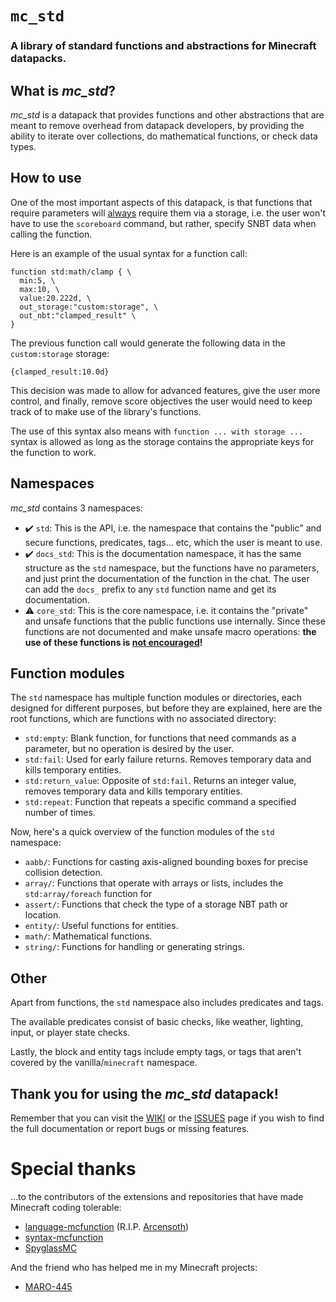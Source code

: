 # `mc_std`
### A library of standard functions and abstractions for Minecraft datapacks.

## What is _mc_std_?
_mc_std_ is a datapack that provides functions and other abstractions that are meant to remove
overhead from datapack developers, by providing the ability to iterate over collections, do
mathematical functions, or check data types.

## How to use
One of the most important aspects of this datapack, is that functions that require parameters
will <ins>always</ins> require them via a storage, i.e. the user won't have to use the
`scoreboard` command, but rather, specify SNBT data when calling the function.

Here is an example of the usual syntax for a function call:
```mcfunction
function std:math/clamp { \
  min:5, \
  max:10, \
  value:20.222d, \
  out_storage:"custom:storage", \
  out_nbt:"clamped_result" \
}
```
The previous function call would generate the following data in the `custom:storage` storage:
```mcfunction
{clamped_result:10.0d}
```
This decision was made to allow for advanced features, give the user more control, and finally,
remove score objectives the user would need to keep track of to make use of the library's functions.

The use of this syntax also means with `function ... with storage ...` syntax is allowed as long
as the storage contains the appropriate keys for the function to work.

## Namespaces
_mc_std_ contains 3 namespaces:
- ✔️ `std`: This is the API, i.e. the namespace that contains the "public" and secure functions,
predicates, tags... etc, which the user is meant to use. 
- ✔️ `docs_std`: This is the documentation namespace, it has the same structure as the `std` namespace,
but the functions have no parameters, and just print the documentation of the function in the chat.
The user can add the `docs_` prefix to any `std` function name and get its documentation. 
- ⚠️ `core_std`: This is the core namespace, i.e. it contains the "private" and unsafe functions that the
public functions use internally. Since these functions are not documented and make unsafe macro
operations: **the use of these functions is <ins>not encouraged</ins>!** 

## Function modules
The `std` namespace has multiple function modules or directories, each designed for different purposes,
but before they are explained, here are the root functions, which are functions with no associated
directory:
- `std:empty`: Blank function, for functions that need commands as a parameter, but no operation is desired
by the user.
- `std:fail`: Used for early failure returns. Removes temporary data and kills temporary entities.
- `std:return_value`: Opposite of `std:fail`. Returns an integer value, removes temporary data and kills
temporary entities.
- `std:repeat`: Function that repeats a specific command a specified number of times.

Now, here's a quick overview of the function modules of the `std` namespace:
- `aabb/`: Functions for casting axis-aligned bounding boxes for precise collision detection.
- `array/`: Functions that operate with arrays or lists, includes the `std:array/foreach` function for
- `assert/`: Functions that check the type of a storage NBT path or location.
- `entity/`: Useful functions for entities.
- `math/`: Mathematical functions.
- `string/`: Functions for handling or generating strings.

## Other
Apart from functions, the `std` namespace also includes predicates and tags.

The available predicates consist of basic checks, like weather, lighting, input, or player state checks.

Lastly, the block and entity tags include empty tags, or tags that aren't covered by the vanilla/`minecraft`
namespace.

## Thank you for using the _mc_std_ datapack!
Remember that you can visit the [WIKI][wiki_link] or the [ISSUES][issues_link] page if you wish to find the
full documentation or report bugs or missing features.

# Special thanks
...to the contributors of the extensions and repositories that have made Minecraft 
coding tolerable:
- [language-mcfunction][language_repo] (R.I.P. [Arcensoth][arcensoth_gh])
- [syntax-mcfunction][syntax_repo]
- [SpyglassMC][spyglass_repo]

And the friend who has helped me in my Minecraft projects:
- [MARO-445][mariete_gh]

[wiki_link]: https://github.com/scrmbl-egg/mc_std/wiki
[issues_link]: https://github.com/scrmbl-egg/mc_std/issues
[language_repo]: https://github.com/Arcensoth/language-mcfunction
[arcensoth_gh]: https://github.com/Arcensoth
[syntax_repo]: https://github.com/MinecraftCommands/syntax-mcfunction
[spyglass_repo]: https://github.com/SpyglassMC/Spyglass
[mariete_gh]: https://github.com/MARO-445
